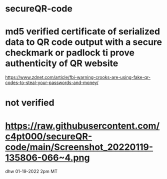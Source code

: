 # secureQR-code
# md5 verified certificate of serialized data to QR code output with a secure checkmark or padlock ti prove authenticity of QR website

https://www.zdnet.com/article/fbi-warning-crooks-are-using-fake-qr-codes-to-steal-your-passwords-and-money/


# not verified
# https://raw.githubusercontent.com/c4pt000/secureQR-code/main/Screenshot_20220119-135806-066~4.png



dhw
01-19-2022
2pm MT
